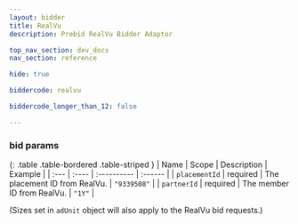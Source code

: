 ```yaml
---
layout: bidder
title: RealVu
description: Prebid RealVu Bidder Adaptor

top_nav_section: dev_docs
nav_section: reference

hide: true

biddercode: realvu

biddercode_longer_than_12: false

---
```



### bid params

{: .table .table-bordered .table-striped }
| Name          | Scope    | Description                                                                                                                                 | Example                    |
| :---          | :----    | :----------                                                                                                                                 | :------                    |
| `placementId` | required | The placement ID from RealVu.              | `"9339508"`                 |
| `partnerId`   | required | The member ID  from RealVu.                | `"1Y"`                      |

(Sizes set in `adUnit` object will also apply to the RealVu bid requests.)

